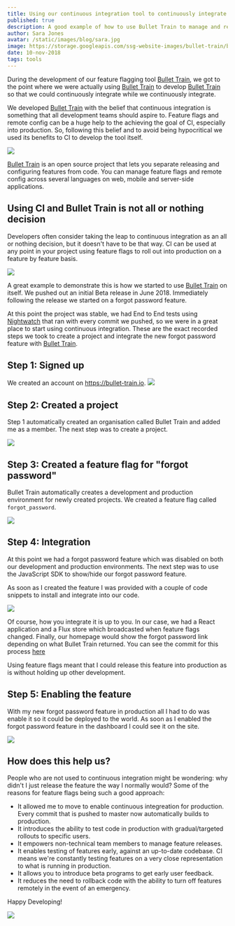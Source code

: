 ```yaml
---
title: Using our continuous integration tool to continuously integrate our continuous integration tool
published: true
description: A good example of how to use Bullet Train to manage and release features remotely
author: Sara Jones
avatar: /static/images/blog/sara.jpg
image: https://storage.googleapis.com/ssg-website-images/bullet-train/bullet-train.png
date: 10-nov-2018
tags: tools
---
```


During the development of our feature flagging tool <a href="https://bullet-train.io"/>Bullet Train</a>, we got to the point where we were actually using <a href="https://bullet-train.io"/>Bullet Train</a> to develop <a href="https://bullet-train.io"/>Bullet Train</a> so that we could continuously integrate while we continuously integrate.

We developed <a href="https://bullet-train.io"/>Bullet Train</a> with the belief that continuous integration is something that all development teams should aspire to. Feature flags and remote config can be a huge help to the achieving the goal of CI, especially into production. So, following this belief and to avoid being hypocritical we used its benefits to CI to develop the tool itself.

<img src="https://i.imgflip.com/2c5koa.jpg"/>

<a href="https://bullet-train.io"/>Bullet Train</a> is an open source project that lets you separate releasing and configuring features from code. You can manage feature flags and remote config across several languages on web, mobile and server-side applications.

## Using CI and Bullet Train is not all or nothing decision

Developers often consider taking the leap to continuous integration as an all or nothing decision, but it doesn't have to be that way. CI can be used at any point in your project using feature flags to roll out into production on a feature by feature basis.

<img src="http://www.pokerupdate.com/assets/Managed/NewsArticles/poker-all-in-slider.jpeg"/>

A great example to demonstrate this is how we started to use <a href="https://bullet-train.io"/>Bullet Train</a> on itself. We pushed out an initial Beta release in June 2018. Immediately following the release we started on a forgot password feature.

At this point the project was stable, we had End to End tests using [Nightwatch](http://nightwatchjs.org/) that ran with every commit we pushed, so we were in a great place to start using continuous integration. These are the exact recorded steps we took to create a project and integrate the new forgot password feature with <a href="https://bullet-train.io"/>Bullet Train</a>.

## Step 1: Signed up
We created an account on <a href="https://bullet-train.io"/>https://bullet-train.io</a>.
<img src="https://image.ibb.co/nf5C7y/signup.png"/>

## Step 2: Created a project
Step 1 automatically created an organisation called Bullet Train and added me as a member. The next step was to create a project.

<img src="https://media.giphy.com/media/1SzJiKed03cSWwiTCj/giphy.gif"/>

## Step 3: Created a feature flag for "forgot password"
Bullet Train automatically creates a development and production environment for newly created projects. We created a feature flag called ```forgot_password```.

<img src="https://media.giphy.com/media/1ffNjU8hha2pkCDAkG/giphy.gif"/>

## Step 4: Integration

At this point we had a forgot password feature which was disabled on both our development and production environments. The next step was to use the JavaScript SDK to show/hide our forgot password feature.

As soon as I created the feature I was provided with a couple of code snippets to install and integrate into our code.

<img src="https://preview.ibb.co/mqer2y/code_snippets.png"/>

Of course, how you integrate it is up to you. In our case, we had a React application and a Flux store which broadcasted when feature flags changed. Finally, our homepage would show the forgot password link depending on what Bullet Train returned. You can see the commit for this process <a href="https://github.com/SolidStateGroup/bullet-train-frontend/commit/8192b905e2ef177817bcabb91f5693a5b785fc4d#diff-9cc8a89e380f5af71da71c573661881dR98">here</a>

Using feature flags meant that I could release this feature into production as is without holding up other development.

## Step 5: Enabling the feature

With my new forgot password feature in production all I had to do was enable it so it could be deployed to the world. As soon as I enabled the forgot password feature in the dashboard I could see it on the site.

<img src="https://media.giphy.com/media/3d1s0A0xjg8IdA7GDt/giphy.gif"/>

## How does this help us?

People who are not used to continuous integration might be wondering: why didn't I just release the feature the way I normally would? Some of the reasons for feature flags being such a good approach:

- It allowed me to move to enable continuous integreation for production. Every commit that is pushed to master now automatically builds to production.
- It introduces the ability to test code in production with gradual/targeted rollouts to specific users.
- It empowers non-technical team members to manage feature releases.
- It enables testing of features early, against an up-to-date codebase. CI means we're constantly testing features on a very close representation to what is running in production.
- It allows you to introduce beta programs to get early user feedback.
- It reduces the need to rollback code with the ability to turn off features remotely in the event of an emergency.

Happy Developing!

<a href="https://bullet-train.io">
<img src="https://raw.githubusercontent.com/SolidStateGroup/bullet-train-frontend/master/hero.png"/>
</a>
